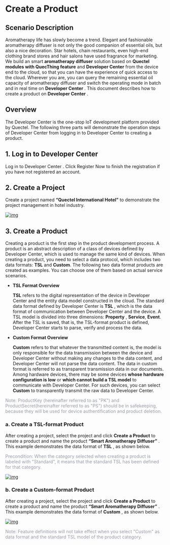 # Create a Product

## __Scenario Description__

Aromatherapy life has slowly become a trend. Elegant and fashionable aromatherapy diffuser is not only the good companion of essential oils, but also a nice decoration. Star hotels, chain restaurants, even high-end clothing brand stores and hair salons have used fragrance for marketing. We build an smart  __aromatherapy diffuser__ solution based on __Quectel modules with QuecThing feature__ and __Developer Center__  from the device end to the cloud, so that you can have the experience of quick access to the cloud. Wherever you are, you can query the remaining essential oil capacity of aromatherapy diffuser and switch the operating mode in batch and in real time on __Developer Center__ .  This document describes how to create a product on  __Developer Center__ .

## __Overview__

The Developer Center is the one-stop IoT development platform provided by Quectel. The following three parts will demonstrate the operation steps of Developer Center from logging in to Developer Center to creating a product.

## __1. Log in to Developer Center__

Log in to <a :href="toDevelopCenter(null, 'en')" target="_blank">Developer Center</a> . Click <a :href="toDevelopCenter('registerType', 'en')" target="_blank">Register Now</a> to finish the registration if you have not registered an account.


## __2. Create a Project__

Create a project named  __“Quectel International Hotel”__  to demonstrate the project management in hotel industry.

<a data-fancybox title="img" href="/en/deviceDevelop/platform/platform-01.png">![img](/en/deviceDevelop/platform/platform-01.png)</a>

## __3. Create a Product__

Creating a product is the first step in the product development process. A product is an abstract description of a class of devices defined by Developer Center, which is used to manage the same kind of devices. When creating a product, you need to select a data protocol, which includes two data formats:  __TSL__ and __Custom__. The following two data format products are created as examples. You can choose one of them based on actual service scenarios.

* __TSL Format Overview__

  __TSL__  refers to the digital representation of the device in Developer Center and the entity data model constructed in the cloud. The standard data format defined by Developer Center is __TSL__ , which is the data format of communication between Developer Center and the device. A TSL model is divided into three dimensions: __Property__ , __Service__, __Event__.  After the TSL is saved, that is, the TSL-format product is defined, Developer Center starts to parse, verify and process the data.

* __Custom Format Overview__ 

  __Custom__ refers to that whatever the transmitted  content is, the model is only responsible for the data transmission between the device and Developer Center without making any changes to the data content, and Developer Center will not parse the data content. The data in custom format is referred to as transparent transmission data in our documents. Among hardware devices, there may be some devices __whose hardware configuration is low__ or  __which cannot build a TSL model__ to communicate with Developer Center. For such devices, you can select __Custom__ to transparently transmit the raw data to Developer Center.

<font color=#999AAA >Note: ProductKey (hereinafter referred to as "PK") and ProductSecret(hereinafter referred to as "PS") should be in safekeeping, because they will be used for device authentification and product deletion.</font>

### __a. Create a TSL-format Product__

After creating a project, select the project and click __Create a Product__ to create a product and name the product __“Smart Aromatherapy Diffuser”__ . This example demonstrates the data format of __TSL__ , as shown below.

<font color=#999AAA >Precondition: When the category selected when creating a product is labeled with "Standard", it means that the standard TSL has been defined for that category.</font>

<a data-fancybox title="img" href="/en/deviceDevelop/cellular/speediness/resource/platform/platform-02.png">![img](/en/deviceDevelop/cellular/speediness/resource/platform/platform-02.png)</a>

### __b. Create a Custom-format Product__

After creating a project, select the project and click __Create a Product__ to create a product and name the product __“Smart Aromatherapy Diffuser”__ . This example demonstrates the data format of  __Custom__ , as shown below.

<a data-fancybox title="img" href="/en/deviceDevelop/cellular/speediness/resource/platform/platform-03.png">![img](/en/deviceDevelop/cellular/speediness/resource/platform/platform-03.png)</a>

<font color=#999AAA >Note: Feature definitions will not take effect when you select "Custom" as data format and the standard TSL model of the product category.</font>

  
